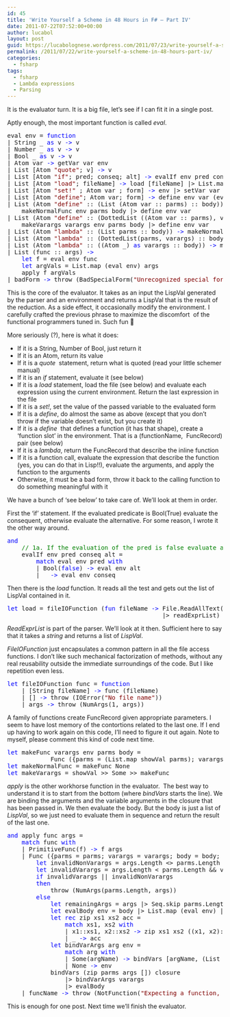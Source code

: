 ```yaml
---
id: 45
title: 'Write Yourself a Scheme in 48 Hours in F# – Part IV'
date: 2011-07-22T07:52:00+00:00
author: lucabol
layout: post
guid: https://lucabolognese.wordpress.com/2011/07/23/write-yourself-a-scheme-in-48-hours-part-iv/
permalink: /2011/07/22/write-yourself-a-scheme-in-48-hours-part-iv/
categories:
  - fsharp
tags:
  - fsharp
  - Lambda expressions
  - Parsing
---
```

It is the evaluator turn. It is a big file, let’s see if I can fit it in a single post.

Aptly enough, the most important function is called _eval_.

<pre class="code">eval env = <span style="color:blue;">function
</span>| String _ <span style="color:blue;">as </span>v <span style="color:blue;">-&gt; </span>v
| Number _ <span style="color:blue;">as </span>v <span style="color:blue;">-&gt; </span>v
| Bool _ <span style="color:blue;">as </span>v <span style="color:blue;">-&gt; </span>v
| Atom var <span style="color:blue;">-&gt; </span>getVar var env
| List [Atom <span style="color:maroon;">"quote"</span>; v] <span style="color:blue;">-&gt; </span>v
| List [Atom <span style="color:maroon;">"if"</span>; pred; conseq; alt] <span style="color:blue;">-&gt; </span>evalIf env pred conseq alt
| List [Atom <span style="color:maroon;">"load"</span>; fileName] <span style="color:blue;">-&gt; </span>load [fileName] |&gt; List.map (eval env) |&gt; last
| List [Atom <span style="color:maroon;">"set!" </span>; Atom var ; form] <span style="color:blue;">-&gt; </span>env |&gt; setVar var (eval env form)
| List [Atom <span style="color:maroon;">"define"</span>; Atom var; form] <span style="color:blue;">-&gt; </span>define env var (eval env form)
| List (Atom <span style="color:maroon;">"define" </span>:: (List (Atom var :: parms) :: body)) <span style="color:blue;">-&gt;
    </span>makeNormalFunc env parms body |&gt; define env var
| List (Atom <span style="color:maroon;">"define" </span>:: (DottedList ((Atom var :: parms), varargs) :: body)) <span style="color:blue;">-&gt;
    </span>makeVarargs varargs env parms body |&gt; define env var
| List (Atom <span style="color:maroon;">"lambda" </span>:: (List parms :: body)) <span style="color:blue;">-&gt; </span>makeNormalFunc env parms body
| List (Atom <span style="color:maroon;">"lambda" </span>:: (DottedList(parms, varargs) :: body)) <span style="color:blue;">-&gt; </span>makeVarargs varargs env parms body
| List (Atom <span style="color:maroon;">"lambda" </span>:: ((Atom _) <span style="color:blue;">as </span>varargs :: body)) <span style="color:blue;">-&gt; </span>makeVarargs varargs env [] body
| List (func :: args) <span style="color:blue;">-&gt;
    let </span>f = eval env func
    <span style="color:blue;">let </span>argVals = List.map (eval env) args
    apply f argVals
| badForm <span style="color:blue;">-&gt; </span>throw (BadSpecialForm(<span style="color:maroon;">"Unrecognized special form"</span>, badForm))</pre>

This is the core of the evaluator. It takes as an input the LispVal generated by the parser and an environment and returns a LispVal that is the result of the reduction. As a side effect, it occasionally modify the environment. I carefully crafted the previous phrase to maximize the discomfort&#160; of the functional programmers tuned in. Such fun 🙂

More seriously (?), here is what it does:

  * If it is a String, Number of Bool, just return it 
  * If it is an Atom, return its value 
  * If it is a _quote_&#160; statement, return what is quoted (read your little schemer manual) 
  * If it is an _if_ statement, evaluate it (see below) 
  * If it is a _load_ statement, load the file (see below) and evaluate each expression using the current environment. Return the last expression in the file 
  * If it is a _set!_, set the value of the passed variable to the evaluated form 
  * If it is a _define_, do almost the same as above (except that you don’t throw if the variable doesn’t exist, but you create it) 
  * If it is a _define_&#160; that defines a function (it has that shape), create a ‘function slot’ in the environment. That is a (functionName,&#160; FuncRecord) pair (see below) 
  * If it is a _lambda_, return the FuncRecord that describe the inline function 
  * If it is a function call, evaluate the expression that describe the function (yes, you can do that in Lisp!!), evaluate the arguments, and apply the function to the arguments 
  * Otherwise, it must be a bad form, throw it back to the calling function to do something meaningful with it 

We have a bunch of ‘see below’ to take care of. We’ll look at them in order.

First the ‘if’ statement. If the evaluated predicate is Bool(True) evaluate the consequent, otherwise evaluate the alternative. For some reason, I wrote it the other way around.

<pre class="code"><span style="color:blue;">and
    </span><span style="color:green;">// 1a. If the evaluation of the pred is false evaluate alt, else evaluate cons
    </span>evalIf env pred conseq alt =
        <span style="color:blue;">match </span>eval env pred <span style="color:blue;">with
        </span>| Bool(<span style="color:blue;">false</span>) <span style="color:blue;">-&gt; </span>eval env alt
        | _ <span style="color:blue;">-&gt; </span>eval env conseq</pre>

Then there is the _load_ function. It reads all the test and gets out the list of LispVal contained in it.

<pre class="code"><span style="color:blue;">let </span>load = fileIOFunction (<span style="color:blue;">fun </span>fileName <span style="color:blue;">-&gt; </span>File.ReadAllText(fileName)
                                           |&gt; readExprList)</pre>

_ReadExprList_ is part of the parser. We’ll look at it then. Sufficient here to say that it takes a _string_ and returns a list of _LispVal_.

_FileIOFunction_ just encapsulates a common pattern in all the file access functions. I don’t like such mechanical factorization of methods, without any real reusability outside the immediate surroundings of the code. But I like repetition even less.

<pre class="code"><span style="color:blue;">let </span>fileIOFunction func = <span style="color:blue;">function
    </span>| [String fileName] <span style="color:blue;">-&gt; </span>func (fileName)
    | [] <span style="color:blue;">-&gt; </span>throw (IOError(<span style="color:maroon;">"No file name"</span>))
    | args <span style="color:blue;">-&gt; </span>throw (NumArgs(1, args))</pre>

A family of functions create FuncRecord given appropriate parameters. I seem to have lost memory of the contortions related to the last one. If I end up having to work again on this code, I’ll need to figure it out again. Note to myself, please comment this kind of code next time.

<pre class="code"><span style="color:blue;">let </span>makeFunc varargs env parms body =
            Func ({parms = (List.map showVal parms); varargs = varargs; body = body; closure = env})
<span style="color:blue;">let </span>makeNormalFunc = makeFunc None
<span style="color:blue;">let </span>makeVarargs = showVal &gt;&gt; Some &gt;&gt; makeFunc</pre>

_apply_ is the other workhorse function in the evaluator.&#160; The best way to understand it is to start from the bottom (where _bindVars_ starts the line). We are binding the arguments and the variable arguments in the closure that has been passed in. We then evaluate the body. But the body is just a list of _LispVal_, so we just need to evaluate them in sequence and return the result of the last one.

<pre class="code"><span style="color:blue;">and </span>apply func args =
    <span style="color:blue;">match </span>func <span style="color:blue;">with
    </span>| PrimitiveFunc(f) <span style="color:blue;">-&gt; </span>f args
    | Func ({parms = parms; varargs = varargs; body = body; closure = closure}) <span style="color:blue;">-&gt;
        let </span>invalidNonVarargs = args.Length &lt;&gt; parms.Length && varargs.IsNone
        <span style="color:blue;">let </span>invalidVarargs = args.Length &lt; parms.Length && varargs.IsSome
        <span style="color:blue;">if </span>invalidVarargs || invalidNonVarargs
        <span style="color:blue;">then
            </span>throw (NumArgs(parms.Length, args))
        <span style="color:blue;">else
            let </span>remainingArgs = args |&gt; Seq.skip parms.Length |&gt; Seq.toList
            <span style="color:blue;">let </span>evalBody env = body |&gt; List.map (eval env) |&gt; last
            <span style="color:blue;">let rec </span>zip xs1 xs2 acc =
                <span style="color:blue;">match </span>xs1, xs2 <span style="color:blue;">with
                </span>| x1::xs1, x2::xs2 <span style="color:blue;">-&gt; </span>zip xs1 xs2 ((x1, x2)::acc)
                | _ <span style="color:blue;">-&gt; </span>acc
            <span style="color:blue;">let </span>bindVarArgs arg env =
                <span style="color:blue;">match </span>arg <span style="color:blue;">with
                </span>| Some(argName) <span style="color:blue;">-&gt; </span>bindVars [argName, (List remainingArgs)] env
                | None <span style="color:blue;">-&gt; </span>env
            bindVars (zip parms args []) closure
                |&gt; bindVarArgs varargs
                |&gt; evalBody
    | funcName <span style="color:blue;">-&gt; </span>throw (NotFunction(<span style="color:maroon;">"Expecting a function, getting "</span>, showVal funcName))</pre>

This is enough for one post. Next time we’ll finish the evaluator.